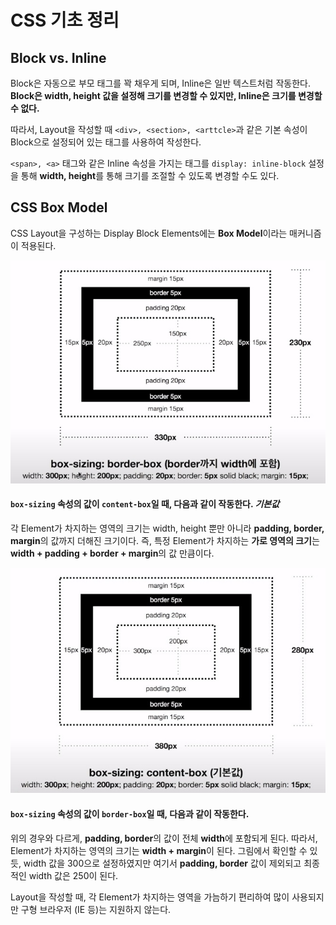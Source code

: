 # CSS 기초 정리

## Block vs. Inline

Block은 자동으로 부모 태그를 꽉 채우게 되며, Inline은 일반 텍스트처럼 작동한다. **Block은 width, height 값을 설정해 크기를 변경할 수 있지만, Inline은 크기를 변경할 수 없다.**

따라서, Layout을 작성할 때 `<div>, <section>, <arttcle>`과 같은 기본 속성이 Block으로 설정되어 있는 태그를 사용하여 작성한다.

`<span>, <a>` 태그와 같은 Inline 속성을 가지는 태그를 `display: inline-block` 설정을 통해 **width, height**를 통해 크기를 조절할 수 있도록 변경할 수도 있다. 

## CSS Box Model

CSS Layout을 구성하는 Display Block Elements에는 **Box Model**이라는 매커니즘이 적용된다.

![CSS Box Model - 1분코딩](./BorderBox.jpg)

#### `box-sizing` 속성의 값이 `content-box`일 때, 다음과 같이 작동한다. *기본값*
각 Element가 차지하는 영역의 크기는 width, height 뿐만 아니라 **padding, border, margin**의 값까지 더해진 크기이다. 즉, 특정 Element가 차지하는 **가로 영역의 크기**는 **width + padding + border + margin**의 값 만큼이다.

![CSS Box Model - 1분코딩](./ContentBox.jpg)

#### `box-sizing` 속성의 값이 `border-box`일 때, 다음과 같이 작동한다.
위의 경우와 다르게, **padding, border**의 값이 전체 **width**에 포함되게 된다. 따라서, Element가 차지하는 영역의 크기는 **width + margin**이 된다. 그림에서 확인할 수 있듯, width 값을 300으로 설정하였지만 여기서 **padding, border** 값이 제외되고 최종적인 width 값은 250이 된다.

Layout을 작성할 때, 각 Element가 차지하는 영역을 가늠하기 편리하여 많이 사용되지만 구형 브라우저 (IE 등)는 지원하지 않는다.